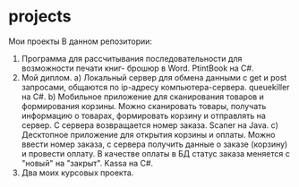# projects
Мои проекты
В данном репозитории:
1. Программа для рассчитывания последовательности для возможности печати книг- брошюр в Word. PtintBook на С#.
2. Мой диплом. a) Локальный сервер для обмена данными с get и post запросами, общаются по ip-адресу компьютера-сервера. queuekiller на С#.
   b) Мобильное приложение для сканирования товаров и формирования корзины. Можно сканировать товары, получать информацию о товарах, формировать корзину и отправлять на сервер. С сервера возвращается номер заказа. Scaner на Java.
   c) Десктопное приложение для открытия корзины и оплаты. Можно ввести номер заказа, с сервера получить данные о заказе (корзину) и провести оплату. В качестве оплаты в БД статус заказа меняется с "новый" на "закрыт". Kassa на С#.
3. Два моих курсовых проекта.

